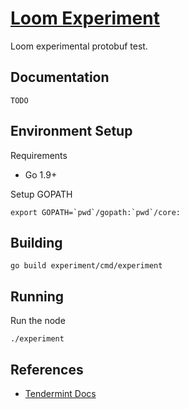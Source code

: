 # [Loom Experiment](https://loomx.io)

Loom experimental protobuf test.

## Documentation

`TODO`

## Environment Setup

Requirements

* Go 1.9+

Setup GOPATH
```shell
export GOPATH=`pwd`/gopath:`pwd`/core:
```

## Building

```shell
go build experiment/cmd/experiment
```

## Running

Run the node
```shell
./experiment
```

## References

 * [Tendermint Docs](https://tendermint.readthedocs.io/en/latest/)
